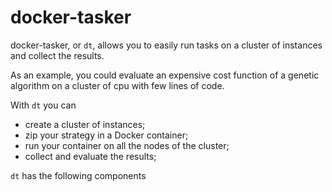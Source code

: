 # docker-tasker

docker-tasker, or `dt`, allows you to easily run tasks on a cluster of instances and collect the results.

As an example, you could evaluate an expensive cost function of a genetic algorithm on a cluster of cpu with few lines of code. 
  
With `dt` you can
* create a cluster of instances;
* zip your strategy in a Docker container;
* run your container on all the nodes of the cluster;
* collect and evaluate the results;


`dt` has  the following components


  